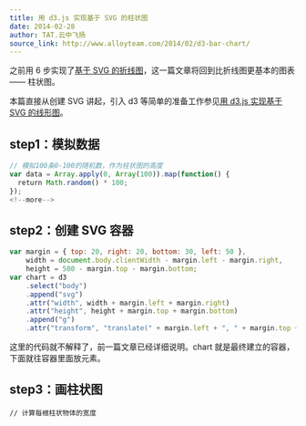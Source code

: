 ```yaml
---
title: 用 d3.js 实现基于 SVG 的柱状图
date: 2014-02-28
author: TAT.云中飞扬
source_link: http://www.alloyteam.com/2014/02/d3-bar-chart/
---
```


<!-- {% raw %} - for jekyll -->

之前用 6 步实现了[基于 SVG 的折线图](http://www.alloyteam.com/2013/12/d3-line-chart/)，这一篇文章将回到比折线图更基本的图表 —— 柱状图。

本篇直接从创建 SVG 讲起，引入 d3 等简单的准备工作参见[用 d3.js 实现基于 SVG 的线形图](http://www.alloyteam.com/2013/12/d3-line-chart/)。

## step1：模拟数据

```javascript
// 模拟100条0-100的随机数，作为柱状图的高度
var data = Array.apply(0, Array(100)).map(function() {
  return Math.random() * 100;
});
<!--more-->
```

## step2：创建 SVG 容器

```javascript
var margin = { top: 20, right: 20, bottom: 30, left: 50 },
    width = document.body.clientWidth - margin.left - margin.right,
    height = 500 - margin.top - margin.bottom;
var chart = d3
    .select("body")
    .append("svg")
    .attr("width", width + margin.left + margin.right)
    .attr("height", height + margin.top + margin.bottom)
    .append("g")
    .attr("transform", "translate(" + margin.left + ", " + margin.top + ")");
```

这里的代码就不解释了，前一篇文章已经详细说明。chart 就是最终建立的容器，下面就往容器里面放元素。

## step3：画柱状图

    // 计算每根柱状物体的宽度


<!-- {% endraw %} - for jekyll -->